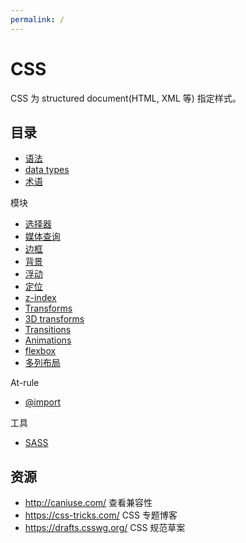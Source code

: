 ```yaml
---
permalink: /
---
```


# CSS

CSS 为 structured document(HTML, XML 等) 指定样式。

## 目录

- [语法](syntax.md)
- [data types](data-types.md)
- [术语](terms.md)

模块

- [选择器](selectors.md)
- [媒体查询](mediaqueries.md)
- [边框](borders.md)
- [背景](backgrounds.md)
- [浮动](floats.md)
- [定位](positioning.md)
- [z-index](z-index.md)
- [Transforms](transforms.md)
- [3D transforms](transforms3d.md)
- [Transitions](transitions.md)
- [Animations](animations.md)
- [flexbox](flexbox.md)
- [多列布局](multicol.md)

At-rule

- [@import](@import.md)

工具

- [SASS](sass.md)

## 资源

- <http://caniuse.com/> 查看兼容性
- <https://css-tricks.com/> CSS 专题博客
- <https://drafts.csswg.org/> CSS 规范草案
